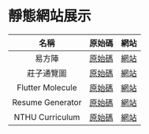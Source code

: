 # 靜態網站展示

名稱 | 原始碼 | 網站
:---: | :---: | :---:
易方陣 | [原始碼](https://github.com/ConnectionOuOb/YiFangJhen) | [網站](https://connectionouob.github.io/YiFangJhen/)
莊子通覽圖 | [原始碼](https://github.com/ConnectionOuOb/Zhuangzi) | [網站](https://connectionouob.github.io/zhuangzi/)
Flutter Molecule | [原始碼](https://github.com/ConnectionOuOb/FlutterMol) | [網站](https://connectionouob.github.io/FlutterMol/)
Resume Generator | [原始碼](https://github.com/ConnectionOuOb/Resume_Generator) | [網站](https://connectionouob.github.io/resume-generator/)
NTHU Curriculum | [原始碼](https://github.com/NTHU-CLL/NTHU-Curriculum-System/) | [網站](https://connectionouob.github.io/NTHU_Curriculum/)
